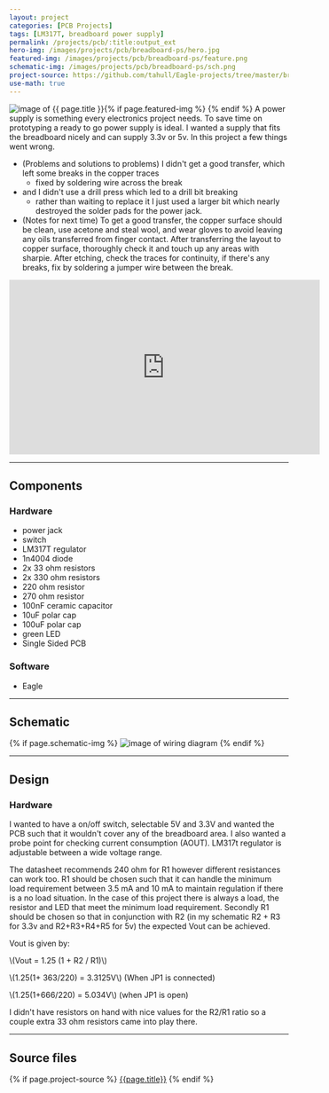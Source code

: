 ```yaml
---
layout: project
categories: [PCB Projects]
tags: [LM317T, breadboard power supply]
permalink: /projects/pcb/:title:output_ext
hero-img: /images/projects/pcb/breadboard-ps/hero.jpg
featured-img: /images/projects/pcb/breadboard-ps/feature.png
schematic-img: /images/projects/pcb/breadboard-ps/sch.png
project-source: https://github.com/tahull/Eagle-projects/tree/master/breadboardpowersupply
use-math: true
---
```


{% if page.featured-img %}
  <img src="{{ page.featured-img }}" alt="image of {{ page.title }}" title = "{{ page.title }}" class="img-fluid mr-3" style="float:left;"/>{% endif %}
A power supply is something every electronics project needs. To save time on prototyping a ready to go power supply is ideal. I wanted a supply that fits the breadboard nicely and can supply 3.3v or 5v.
In this project a few things went wrong.

- (Problems and solutions to problems)
I didn't get a good transfer, which left some breaks in the copper traces
  - fixed by soldering wire across the break
- and I didn't use a drill press which led to a drill bit breaking
  - rather than waiting to replace it I just used a larger bit which nearly destroyed the solder pads for the power jack.
- (Notes for next time) To get a good transfer, the copper surface should be clean, use acetone and steal wool, and wear gloves to avoid leaving any oils transferred from finger contact. After transferring the layout to copper surface, thoroughly check it and touch up any areas with sharpie. After etching, check the traces for continuity, if there's any breaks, fix by soldering a jumper wire between the break.


<div class="embed-responsive embed-responsive-16by9 col-md-10 col-lg-7">
  <iframe class="embed-responsive-item" width="560" height="315" src="https://www.youtube.com/embed/Z9CcZsD-erY" frameborder="0" allow="accelerometer; autoplay; encrypted-media; gyroscope; picture-in-picture" allowfullscreen></iframe>
</div>

---
## Components
### Hardware
- power jack
- switch
- LM317T regulator
- 1n4004 diode
- 2x 33 ohm resistors
- 2x 330 ohm resistors
- 220 ohm resistor
- 270 ohm resistor
- 100nF ceramic capacitor
- 10uF polar cap
- 100uF polar cap
- green LED
- Single Sided PCB

### Software
- Eagle

---
## Schematic
{% if page.schematic-img %}
  <img src="{{ page.schematic-img }}" alt="image of wiring diagram" title="wiring diagram" class="img-fluid"/>
{% endif %}

---
## Design
### Hardware
I wanted to have a on/off switch, selectable 5V and 3.3V and wanted the PCB such that it wouldn't cover any of the breadboard area. I also wanted a probe point for checking current consumption (AOUT). LM317t regulator is adjustable between a wide voltage range.

The datasheet recommends 240 ohm for R1 however different resistances can work too. R1 should be chosen such that it can handle the minimum load requirement between 3.5 mA and 10 mA to maintain regulation if there is a no load situation. In the case of this project there is always a load, the resistor and LED that meet the minimum load requirement. Secondly R1 should be chosen so that in conjunction with R2 (in my schematic R2 + R3 for 3.3v and R2+R3+R4+R5 for 5v) the expected Vout can be achieved.

Vout is given by:

\\(Vout = 1.25 (1 + R2 / R1)\\)

\\(1.25(1+ 363/220) = 3.3125V\\)    (When JP1 is connected)

\\(1.25(1+666/220) = 5.034V\\)    (when JP1 is open)

I didn't have resistors on hand with nice values for the R2/R1 ratio so a couple extra 33 ohm resistors came into play there.

---
## Source files
{% if page.project-source %}
  <a href="{{ page.project-source }}">{{page.title}}</a>
{% endif %}
